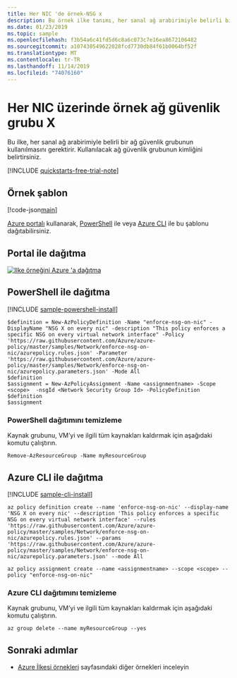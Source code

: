 ```yaml
---
title: Her NIC 'de örnek-NSG x
description: Bu örnek ilke tanımı, her sanal ağ arabirimiyle belirli bir ağ güvenlik grubunun kullanılmasını gerektirir.
ms.date: 01/23/2019
ms.topic: sample
ms.openlocfilehash: f3b54a6c41fd5d6c8a6c073c7e16ea8672106482
ms.sourcegitcommit: a107430549622028fcd7730db84f61b0064bf52f
ms.translationtype: MT
ms.contentlocale: tr-TR
ms.lasthandoff: 11/14/2019
ms.locfileid: "74076160"
---
```

# <a name="sample---network-security-group-x-on-every-nic"></a>Her NIC üzerinde örnek ağ güvenlik grubu X

Bu ilke, her sanal ağ arabirimiyle belirli bir ağ güvenlik grubunun kullanılmasını gerektirir. Kullanılacak ağ güvenlik grubunun kimliğini belirtirsiniz.

[!INCLUDE [quickstarts-free-trial-note](../../../../includes/quickstarts-free-trial-note.md)]

## <a name="sample-template"></a>Örnek şablon

[!code-json[main](../../../../policy-templates/samples/Network/enforce-nsg-on-nic/azurepolicy.json "NSG X on every nic")]

[Azure portalı](#deploy-with-the-portal) kullanarak, [PowerShell](#deploy-with-powershell) ile veya [Azure CLI](#deploy-with-azure-cli) ile bu şablonu dağıtabilirsiniz.

## <a name="deploy-with-the-portal"></a>Portal ile dağıtma

[![Ilke örneğini Azure 'a dağıtma](https://azuredeploy.net/deploybutton.png)](https://portal.azure.com/?feature.customportal=false&microsoft_azure_policy=true&microsoft_azure_policy_policyinsights=true&feature.microsoft_azure_security_policy=true&microsoft_azure_marketplace_policy=true#blade/Microsoft_Azure_Policy/CreatePolicyDefinitionBlade/uri/https%3A%2F%2Fraw.githubusercontent.com%2FAzure%2Fazure-policy%2Fmaster%2Fsamples%2FNetwork%2Fenforce-nsg-on-nic%2Fazurepolicy.json)

## <a name="deploy-with-powershell"></a>PowerShell ile dağıtma

[!INCLUDE [sample-powershell-install](../../../../includes/sample-powershell-install-no-ssh-az.md)]

```azurepowershell-interactive
$definition = New-AzPolicyDefinition -Name "enforce-nsg-on-nic" -DisplayName "NSG X on every nic" -description "This policy enforces a specific NSG on every virtual network interface" -Policy 'https://raw.githubusercontent.com/Azure/azure-policy/master/samples/Network/enforce-nsg-on-nic/azurepolicy.rules.json' -Parameter 'https://raw.githubusercontent.com/Azure/azure-policy/master/samples/Network/enforce-nsg-on-nic/azurepolicy.parameters.json' -Mode All
$definition
$assignment = New-AzPolicyAssignment -Name <assignmentname> -Scope <scope>  -nsgId <Network Security Group Id> -PolicyDefinition $definition
$assignment
```

### <a name="clean-up-powershell-deployment"></a>PowerShell dağıtımını temizleme

Kaynak grubunu, VM’yi ve ilgili tüm kaynakları kaldırmak için aşağıdaki komutu çalıştırın.

```azurepowershell-interactive
Remove-AzResourceGroup -Name myResourceGroup
```

## <a name="deploy-with-azure-cli"></a>Azure CLI ile dağıtma

[!INCLUDE [sample-cli-install](../../../../includes/sample-cli-install.md)]

```azurecli-interactive
az policy definition create --name 'enforce-nsg-on-nic' --display-name 'NSG X on every nic' --description 'This policy enforces a specific NSG on every virtual network interface' --rules 'https://raw.githubusercontent.com/Azure/azure-policy/master/samples/Network/enforce-nsg-on-nic/azurepolicy.rules.json' --params 'https://raw.githubusercontent.com/Azure/azure-policy/master/samples/Network/enforce-nsg-on-nic/azurepolicy.parameters.json' --mode All

az policy assignment create --name <assignmentname> --scope <scope> --policy "enforce-nsg-on-nic"
```

### <a name="clean-up-azure-cli-deployment"></a>Azure CLI dağıtımını temizleme

Kaynak grubunu, VM’yi ve ilgili tüm kaynakları kaldırmak için aşağıdaki komutu çalıştırın.

```azurecli-interactive
az group delete --name myResourceGroup --yes
```

## <a name="next-steps"></a>Sonraki adımlar

- [Azure İlkesi örnekleri](index.md) sayfasındaki diğer örnekleri inceleyin
